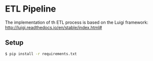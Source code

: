 # ETL Pipeline

The implementation of th ETL process is based on the Luigi framework: http://luigi.readthedocs.io/en/stable/index.html#

## Setup

```bash
$ pip install -r requirements.txt 
```